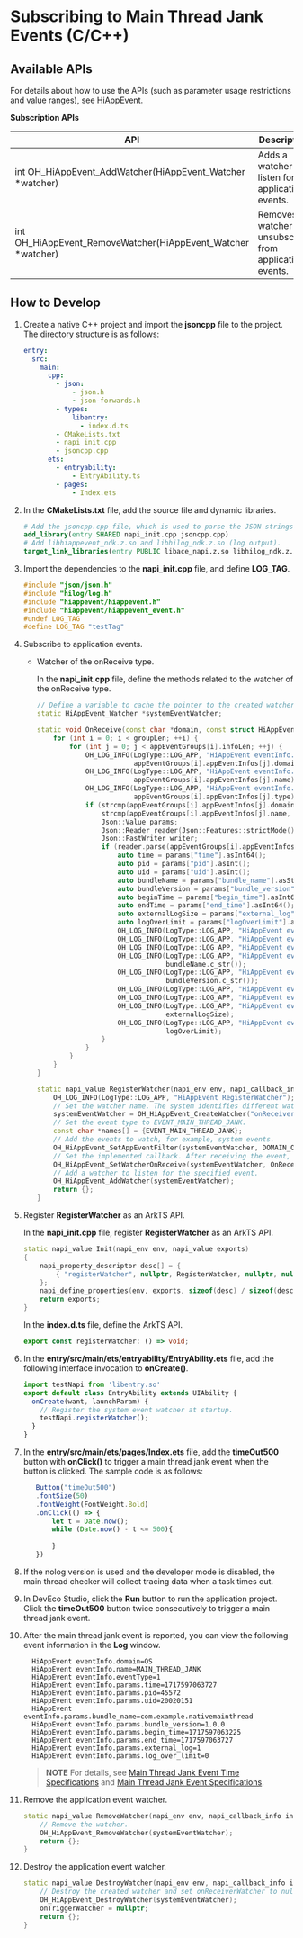 # Subscribing to Main Thread Jank Events (C/C++)

## Available APIs

For details about how to use the APIs (such as parameter usage restrictions and value ranges), see [HiAppEvent](../reference/apis-performance-analysis-kit/_hi_app_event.md#hiappevent).

**Subscription APIs**

| API                                                      | Description                                        |
| ------------------------------------------------------------ | -------------------------------------------- |
| int OH_HiAppEvent_AddWatcher(HiAppEvent_Watcher *watcher)   | Adds a watcher to listen for application events.|
| int OH_HiAppEvent_RemoveWatcher(HiAppEvent_Watcher *watcher)| Removes a watcher to unsubscribe from application events.|

## How to Develop

1. Create a native C++ project and import the **jsoncpp** file to the project. The directory structure is as follows:

   ```yml
   entry:
     src:
       main:
         cpp:
           - json:
               - json.h
               - json-forwards.h
           - types:
               libentry:
                 - index.d.ts
           - CMakeLists.txt
           - napi_init.cpp
           - jsoncpp.cpp
         ets:
           - entryability:
               - EntryAbility.ts
           - pages:
               - Index.ets
   ```

2. In the **CMakeLists.txt** file, add the source file and dynamic libraries.

   ```cmake
   # Add the jsoncpp.cpp file, which is used to parse the JSON strings in the subscription events.
   add_library(entry SHARED napi_init.cpp jsoncpp.cpp)
   # Add libhiappevent_ndk.z.so and libhilog_ndk.z.so (log output). 
   target_link_libraries(entry PUBLIC libace_napi.z.so libhilog_ndk.z.so libhiappevent_ndk.z.so)
   ```

3. Import the dependencies to the **napi_init.cpp** file, and define **LOG_TAG**.

   ```c++
   #include "json/json.h"
   #include "hilog/log.h"
   #include "hiappevent/hiappevent.h"
   #include "hiappevent/hiappevent_event.h"
   #undef LOG_TAG
   #define LOG_TAG "testTag"
   ```

4. Subscribe to application events.

    - Watcher of the onReceive type.

      In the **napi_init.cpp** file, define the methods related to the watcher of the onReceive type.

      ```c++
      // Define a variable to cache the pointer to the created watcher.
      static HiAppEvent_Watcher *systemEventWatcher; 

      static void OnReceive(const char *domain, const struct HiAppEvent_AppEventGroup *appEventGroups, uint32_t groupLen) {
          for (int i = 0; i < groupLen; ++i) {
              for (int j = 0; j < appEventGroups[i].infoLen; ++j) {
                  OH_LOG_INFO(LogType::LOG_APP, "HiAppEvent eventInfo.domain=%{public}s",
                              appEventGroups[i].appEventInfos[j].domain);
                  OH_LOG_INFO(LogType::LOG_APP, "HiAppEvent eventInfo.name=%{public}s",
                              appEventGroups[i].appEventInfos[j].name);
                  OH_LOG_INFO(LogType::LOG_APP, "HiAppEvent eventInfo.eventType=%{public}d",
                              appEventGroups[i].appEventInfos[j].type);
                  if (strcmp(appEventGroups[i].appEventInfos[j].domain, DOMAIN_OS) == 0 &&
                      strcmp(appEventGroups[i].appEventInfos[j].name, EVENT_MAIN_THREAD_JANK) == 0) {
                      Json::Value params;
                      Json::Reader reader(Json::Features::strictMode());
                      Json::FastWriter writer;
                      if (reader.parse(appEventGroups[i].appEventInfos[j].params, params)) {
                          auto time = params["time"].asInt64();
                          auto pid = params["pid"].asInt();
                          auto uid = params["uid"].asInt();
                          auto bundleName = params["bundle_name"].asString();
                          auto bundleVersion = params["bundle_version"].asString();
                          auto beginTime = params["begin_time"].asInt64();
                          auto endTime = params["end_time"].asInt64();
                          auto externalLogSize = params["external_log"].size();
                          auto logOverLimit = params["logOverLimit"].asBool();
                          OH_LOG_INFO(LogType::LOG_APP, "HiAppEvent eventInfo.params.time=%{public}lld", time);
                          OH_LOG_INFO(LogType::LOG_APP, "HiAppEvent eventInfo.params.pid=%{public}d", pid);
                          OH_LOG_INFO(LogType::LOG_APP, "HiAppEvent eventInfo.params.uid=%{public}d", uid);
                          OH_LOG_INFO(LogType::LOG_APP, "HiAppEvent eventInfo.params.bundle_name=%{public}s",
                                      bundleName.c_str());
                          OH_LOG_INFO(LogType::LOG_APP, "HiAppEvent eventInfo.params.bundle_version=%{public}s",
                                      bundleVersion.c_str());
                          OH_LOG_INFO(LogType::LOG_APP, "HiAppEvent eventInfo.params.begin_time=%{public}lld", beginTime);
                          OH_LOG_INFO(LogType::LOG_APP, "HiAppEvent eventInfo.params.end_time=%{public}lld", endTime);
                          OH_LOG_INFO(LogType::LOG_APP, "HiAppEvent eventInfo.params.external_log=%{public}d",
                                      externalLogSize);
                          OH_LOG_INFO(LogType::LOG_APP, "HiAppEvent eventInfo.params.log_over_limit=%{public}d",
                                      logOverLimit);
                      }
                  }
              }
          }
      }

      static napi_value RegisterWatcher(napi_env env, napi_callback_info info) {
          OH_LOG_INFO(LogType::LOG_APP, "HiAppEvent RegisterWatcher");
          // Set the watcher name. The system identifies different watchers based on their names.
          systemEventWatcher = OH_HiAppEvent_CreateWatcher("onReceiverWatcher");
          // Set the event type to EVENT_MAIN_THREAD_JANK.
          const char *names[] = {EVENT_MAIN_THREAD_JANK};
          // Add the events to watch, for example, system events.
          OH_HiAppEvent_SetAppEventFilter(systemEventWatcher, DOMAIN_OS, 0, names, 1);
          // Set the implemented callback. After receiving the event, the watcher immediately triggers the OnReceive callback.
          OH_HiAppEvent_SetWatcherOnReceive(systemEventWatcher, OnReceive);
          // Add a watcher to listen for the specified event.
          OH_HiAppEvent_AddWatcher(systemEventWatcher);
          return {};
      }	  
      ```
    
5. Register **RegisterWatcher** as an ArkTS API.

   In the **napi_init.cpp** file, register **RegisterWatcher** as an ArkTS API.

   ```c++
   static napi_value Init(napi_env env, napi_value exports)
   {
       napi_property_descriptor desc[] = {
           { "registerWatcher", nullptr, RegisterWatcher, nullptr, nullptr, nullptr, napi_default, nullptr }
       };
       napi_define_properties(env, exports, sizeof(desc) / sizeof(desc[0]), desc);
       return exports;
   }
   ```

   In the **index.d.ts** file, define the ArkTS API.

   ```typescript
   export const registerWatcher: () => void;
   ```

6. In the **entry/src/main/ets/entryability/EntryAbility.ets** file, add the following interface invocation to **onCreate()**.

   ```typescript
   import testNapi from 'libentry.so'
   export default class EntryAbility extends UIAbility {
     onCreate(want, launchParam) {
       // Register the system event watcher at startup.
       testNapi.registerWatcher();
     }
   }
   ```

7. In the **entry/src/main/ets/pages/Index.ets** file, add the **timeOut500** button with **onClick()** to trigger a main thread jank event when the button is clicked. The sample code is as follows:
   ```typescript
      Button("timeOut500")
      .fontSize(50)
      .fontWeight(FontWeight.Bold)
      .onClick(() => {
          let t = Date.now();
          while (Date.now() - t <= 500){
          
          }
      })
   ```

8. If the nolog version is used and the developer mode is disabled, the main thread checker will collect tracing data when a task times out.

9. In DevEco Studio, click the **Run** button to run the application project. Click the **timeOut500** button twice consecutively to trigger a main thread jank event.

10. After the main thread jank event is reported, you can view the following event information in the **Log** window.

    ```text
      HiAppEvent eventInfo.domain=OS
      HiAppEvent eventInfo.name=MAIN_THREAD_JANK
      HiAppEvent eventInfo.eventType=1
      HiAppEvent eventInfo.params.time=1717597063727
      HiAppEvent eventInfo.params.pid=45572
      HiAppEvent eventInfo.params.uid=20020151
      HiAppEvent eventInfo.params.bundle_name=com.example.nativemainthread
      HiAppEvent eventInfo.params.bundle_version=1.0.0
      HiAppEvent eventInfo.params.begin_time=1717597063225
      HiAppEvent eventInfo.params.end_time=1717597063727
      HiAppEvent eventInfo.params.external_log=1
      HiAppEvent eventInfo.params.log_over_limit=0
    ``` 

    > **NOTE**
    > For details, see [Main Thread Jank Event Time Specifications](./hiappevent-watcher-mainthreadjank-events-arkts.md#main-thread-jank-event-time-specifications) and [Main Thread Jank Event Specifications](./hiappevent-watcher-mainthreadjank-events-arkts.md#main-thread-jank-event-specifications).

11. Remove the application event watcher.

    ```c++
    static napi_value RemoveWatcher(napi_env env, napi_callback_info info) {
        // Remove the watcher.
        OH_HiAppEvent_RemoveWatcher(systemEventWatcher);
        return {};
    }
    ```

12. Destroy the application event watcher.

    ```c++
    static napi_value DestroyWatcher(napi_env env, napi_callback_info info) {
        // Destroy the created watcher and set onReceiverWatcher to nullptr.
        OH_HiAppEvent_DestroyWatcher(systemEventWatcher);
        onTriggerWatcher = nullptr;
        return {};
    }
    ```
